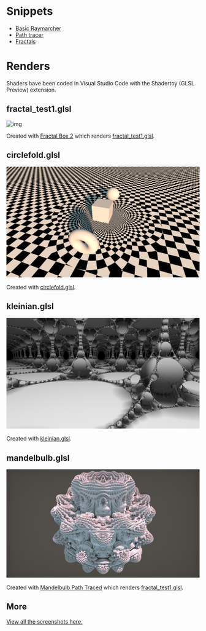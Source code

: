 ﻿# Snippets

 * [Basic Raymarcher](snippets/basic_raymarcher.md)
 * [Path tracer](snippets/path_tracer.md)
 * [Fractals](snippets/fractals.md)

# Renders

Shaders have been coded in Visual Studio Code with the Shadertoy (GLSL Preview) extension.

## fractal_test1.glsl

![img](https://github.com/darkeclipz/shaders/blob/master/screenshots/pathtracer3.png)

Created with [Fractal Box 2](https://www.shadertoy.com/view/tdGGzK) which renders [fractal_test1.glsl](https://github.com/darkeclipz/shaders/blob/master/fractal_test1.glsl).

## circlefold.glsl

![img](https://github.com/darkeclipz/shaders/blob/master/screenshots/shadertoy10.png)

Created with [circlefold.glsl](https://github.com/darkeclipz/shaders/blob/master/circlefold.glsl).

## kleinian.glsl

![img](https://github.com/darkeclipz/shaders/blob/master/screenshots/shadertoy24.png)

Created with [kleinian.glsl](https://github.com/darkeclipz/shaders/blob/master/kleinian.glsl).

## mandelbulb.glsl

![img](https://github.com/darkeclipz/shaders/blob/master/screenshots/mandelbulb2.png)

Created with [Mandelbulb Path Traced](https://www.shadertoy.com/view/wdyGRV) which renders [fractal_test1.glsl](https://github.com/darkeclipz/shaders/blob/master/mandelbulb.glsl).

## More

[View all the screenshots here.](snippets/screenshots.md)

